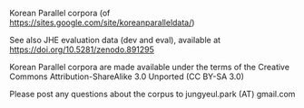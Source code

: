 Korean Parallel corpora (of https://sites.google.com/site/koreanparalleldata/) 

See also JHE evaluation data (dev and eval), available at https://doi.org/10.5281/zenodo.891295

Korean Parallel corpora are made available under the terms of the Creative Commons Attribution-ShareAlike 3.0 Unported (CC BY-SA 3.0)


Please post any questions about the corpus to jungyeul.park (AT) gmail.com
